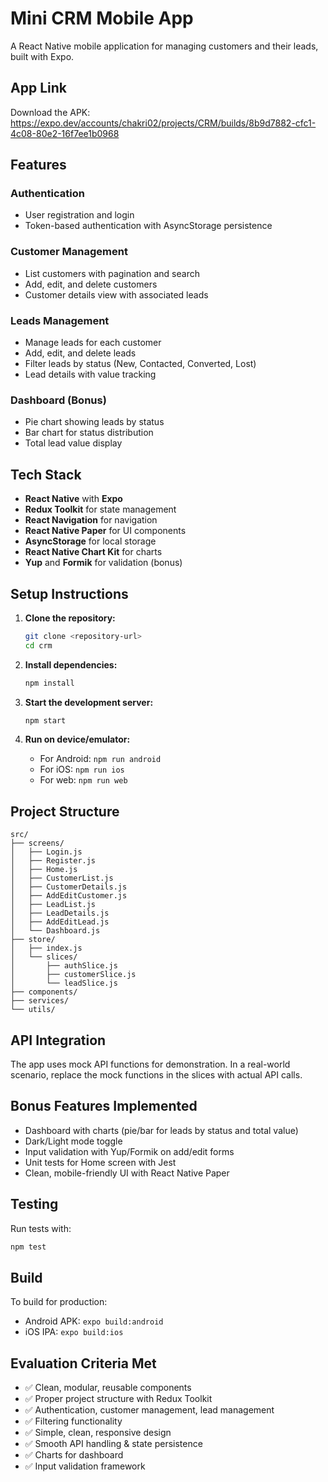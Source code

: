 # Mini CRM Mobile App

A React Native mobile application for managing customers and their leads, built with Expo.

## App Link
Download the APK: https://expo.dev/accounts/chakri02/projects/CRM/builds/8b9d7882-cfc1-4c08-80e2-16f7ee1b0968

## Features

### Authentication
- User registration and login
- Token-based authentication with AsyncStorage persistence

### Customer Management
- List customers with pagination and search
- Add, edit, and delete customers
- Customer details view with associated leads

### Leads Management
- Manage leads for each customer
- Add, edit, and delete leads
- Filter leads by status (New, Contacted, Converted, Lost)
- Lead details with value tracking

### Dashboard (Bonus)
- Pie chart showing leads by status
- Bar chart for status distribution
- Total lead value display

## Tech Stack

- **React Native** with **Expo**
- **Redux Toolkit** for state management
- **React Navigation** for navigation
- **React Native Paper** for UI components
- **AsyncStorage** for local storage
- **React Native Chart Kit** for charts
- **Yup** and **Formik** for validation (bonus)

## Setup Instructions

1. **Clone the repository:**
   ```bash
   git clone <repository-url>
   cd crm
   ```

2. **Install dependencies:**
   ```bash
   npm install
   ```

3. **Start the development server:**
   ```bash
   npm start
   ```

4. **Run on device/emulator:**
   - For Android: `npm run android`
   - For iOS: `npm run ios`
   - For web: `npm run web`

## Project Structure

```
src/
├── screens/
│   ├── Login.js
│   ├── Register.js
│   ├── Home.js
│   ├── CustomerList.js
│   ├── CustomerDetails.js
│   ├── AddEditCustomer.js
│   ├── LeadList.js
│   ├── LeadDetails.js
│   ├── AddEditLead.js
│   └── Dashboard.js
├── store/
│   ├── index.js
│   └── slices/
│       ├── authSlice.js
│       ├── customerSlice.js
│       └── leadSlice.js
├── components/
├── services/
└── utils/
```

## API Integration

The app uses mock API functions for demonstration. In a real-world scenario, replace the mock functions in the slices with actual API calls.

## Bonus Features Implemented

- Dashboard with charts (pie/bar for leads by status and total value)
- Dark/Light mode toggle
- Input validation with Yup/Formik on add/edit forms
- Unit tests for Home screen with Jest
- Clean, mobile-friendly UI with React Native Paper

## Testing

Run tests with:
```bash
npm test
```

## Build

To build for production:
- Android APK: `expo build:android`
- iOS IPA: `expo build:ios`

## Evaluation Criteria Met

- ✅ Clean, modular, reusable components
- ✅ Proper project structure with Redux Toolkit
- ✅ Authentication, customer management, lead management
- ✅ Filtering functionality
- ✅ Simple, clean, responsive design
- ✅ Smooth API handling & state persistence
- ✅ Charts for dashboard
- ✅ Input validation framework
